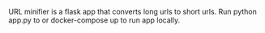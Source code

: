 URL minifier is a flask app that converts long urls to short urls.
Run python app.py to or docker-compose up to run app locally.
